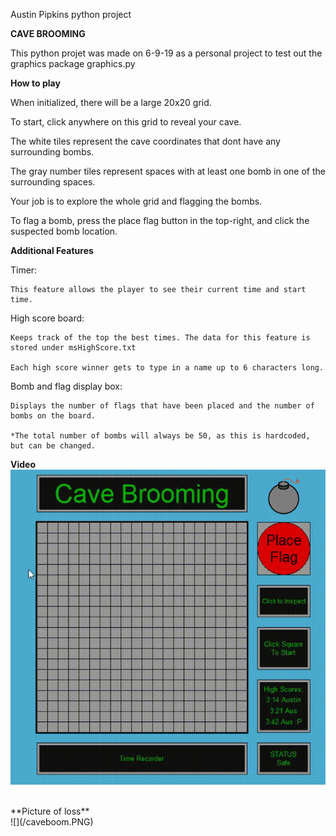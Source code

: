 Austin Pipkins python project

**CAVE BROOMING**

This python projet was made on 6-9-19 as a personal project to test out the graphics package graphics.py

**How to play**

When initialized, there will be a large 20x20 grid.

To start, click anywhere on this grid to reveal your cave.

The white tiles represent the cave coordinates that dont have any surrounding bombs.

The gray number tiles represent spaces with at least one bomb in one of the surrounding spaces.

Your job is to explore the whole grid and flagging the bombs.

To flag a bomb, press the place flag button in the top-right, and click the suspected bomb location.



**Additional Features**

  Timer:
  
    This feature allows the player to see their current time and start time.

  High score board:
  
    Keeps track of the top the best times. The data for this feature is stored under msHighScore.txt
    
    Each high score winner gets to type in a name up to 6 characters long.
   
  Bomb and flag display box:
  
    Displays the number of flags that have been placed and the number of bombs on the board.
    
    *The total number of bombs will always be 50, as this is hardcoded, but can be changed.
    
**Video**<br>
![](Cave-Brooming.gif)

<br>
**Picture of loss**<br>
![](/caveboom.PNG)
   
     
  
     




